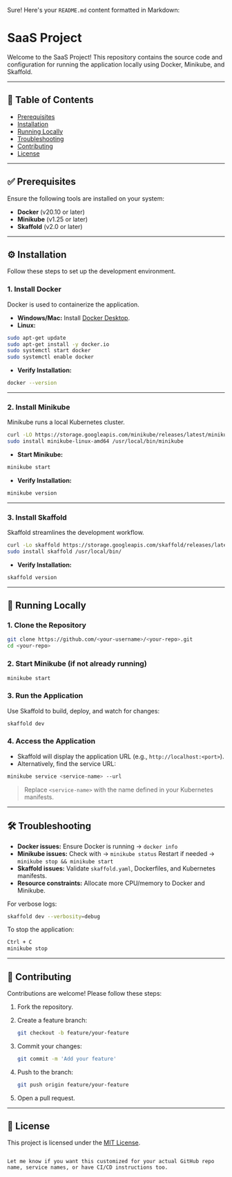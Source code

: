 Sure! Here's your `README.md` content formatted in Markdown:


# SaaS Project

Welcome to the SaaS Project! This repository contains the source code and configuration for running the application locally using Docker, Minikube, and Skaffold.

---

## 📑 Table of Contents

- [Prerequisites](#prerequisites)
- [Installation](#installation)
- [Running Locally](#running-locally)
- [Troubleshooting](#troubleshooting)
- [Contributing](#contributing)
- [License](#license)

---

## ✅ Prerequisites

Ensure the following tools are installed on your system:

- **Docker** (v20.10 or later)
- **Minikube** (v1.25 or later)
- **Skaffold** (v2.0 or later)

---

## ⚙️ Installation

Follow these steps to set up the development environment.

### 1. Install Docker

Docker is used to containerize the application.

- **Windows/Mac:** Install [Docker Desktop](https://www.docker.com/products/docker-desktop/).
- **Linux:**

```bash
sudo apt-get update
sudo apt-get install -y docker.io
sudo systemctl start docker
sudo systemctl enable docker
````

* **Verify Installation:**

```bash
docker --version
```

---

### 2. Install Minikube

Minikube runs a local Kubernetes cluster.

```bash
curl -LO https://storage.googleapis.com/minikube/releases/latest/minikube-linux-amd64
sudo install minikube-linux-amd64 /usr/local/bin/minikube
```

* **Start Minikube:**

```bash
minikube start
```

* **Verify Installation:**

```bash
minikube version
```

---

### 3. Install Skaffold

Skaffold streamlines the development workflow.

```bash
curl -Lo skaffold https://storage.googleapis.com/skaffold/releases/latest/skaffold-linux-amd64
sudo install skaffold /usr/local/bin/
```

* **Verify Installation:**

```bash
skaffold version
```

---

## 🚀 Running Locally

### 1. Clone the Repository

```bash
git clone https://github.com/<your-username>/<your-repo>.git
cd <your-repo>
```

### 2. Start Minikube (if not already running)

```bash
minikube start
```

### 3. Run the Application

Use Skaffold to build, deploy, and watch for changes:

```bash
skaffold dev
```

### 4. Access the Application

* Skaffold will display the application URL (e.g., `http://localhost:<port>`).
* Alternatively, find the service URL:

```bash
minikube service <service-name> --url
```

> Replace `<service-name>` with the name defined in your Kubernetes manifests.

---

## 🛠️ Troubleshooting

* **Docker issues:** Ensure Docker is running → `docker info`
* **Minikube issues:** Check with → `minikube status`
  Restart if needed → `minikube stop && minikube start`
* **Skaffold issues:** Validate `skaffold.yaml`, Dockerfiles, and Kubernetes manifests.
* **Resource constraints:** Allocate more CPU/memory to Docker and Minikube.

For verbose logs:

```bash
skaffold dev --verbosity=debug
```

To stop the application:

```bash
Ctrl + C
minikube stop
```

---

## 🤝 Contributing

Contributions are welcome! Please follow these steps:

1. Fork the repository.

2. Create a feature branch:

   ```bash
   git checkout -b feature/your-feature
   ```

3. Commit your changes:

   ```bash
   git commit -m 'Add your feature'
   ```

4. Push to the branch:

   ```bash
   git push origin feature/your-feature
   ```

5. Open a pull request.

---

## 📄 License

This project is licensed under the [MIT License](LICENSE).

```

Let me know if you want this customized for your actual GitHub repo name, service names, or have CI/CD instructions too.
```
